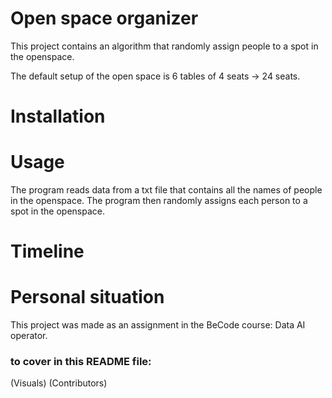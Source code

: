 # Open space organizer
This project contains an algorithm that randomly assign people to a spot in the openspace.

The default setup of the open space is 6 tables of 4 seats → 24 seats.


# Installation



# Usage

The program reads data from a txt file that contains all the names of people in the openspace. The program then randomly assigns each person to a spot in the openspace.


# Timeline



# Personal situation

This project was made as an assignment in the BeCode course: Data AI operator.


### to cover in this README file:
(Visuals)
(Contributors)

